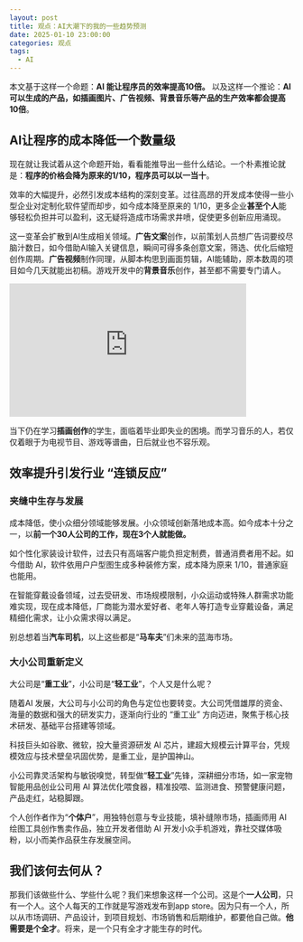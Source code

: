 ```yaml
---
layout: post
title: 观点：AI大潮下的我的一些趋势预测
date: 2025-01-10 23:00:00
categories: 观点
tags:
  - AI
---
```


本文基于这样一个命题：**AI 能让程序员的效率提高10倍。** 以及这样一个推论：**AI可以生成的产品，如插画图片、广告视频、背景音乐等产品的生产效率都会提高10倍**。

## AI让程序的成本降低一个数量级

现在就让我试着从这个命题开始，看看能推导出一些什么结论。一个朴素推论就是：**程序的价格会降为原来的1/10，**程序员可以**以一当十**。

效率的大幅提升，必然引发成本结构的深刻变革。过往高昂的开发成本使得一些小型企业对定制化软件望而却步，如今成本降至原来的 1/10，更多企业**甚至个人**能够轻松负担并可以盈利，这无疑将造成市场需求井喷，促使更多创新应用涌现。

这一变革会扩散到AI生成相关领域。**广告文案**创作，以前策划人员想广告词要绞尽脑汁数日，如今借助AI输入关键信息，瞬间可得多条创意文案，筛选、优化后缩短创作周期。**广告视频**制作同理，从脚本构思到画面剪辑，AI能辅助，原本数周的项目如今几天就能出初稿。游戏开发中的**背景音乐**创作，甚至都不需要专门请人。

<iframe width="420" height="236" src="https://www.youtube.com/embed/0c3yiODsOJw?si=hkAJHAd20PVltQUX" title="YouTube video player" frameborder="0" allow="accelerometer; autoplay; clipboard-write; encrypted-media; gyroscope; picture-in-picture; web-share" referrerpolicy="strict-origin-when-cross-origin" allowfullscreen></iframe>
<br />

当下仍在学习**插画创作**的学生，面临着毕业即失业的困境。而学习音乐的人，若仅仅着眼于为电视节目、游戏等谱曲，日后就业也不容乐观。

## 效率提升引发行业 “连锁反应”

### 夹缝中生存与发展

成本降低，使小众细分领域能够发展。小众领域创新落地成本高。如今成本十分之一，以**前一个30人公司的工作，现在3个人就能做。**

如个性化家装设计软件，过去只有高端客户能负担定制费，普通消费者用不起。如今借助 AI，软件依用户户型图生成多种装修方案，成本降为原来 1/10，普通家庭也能用。

在智能穿戴设备领域，过去受研发、市场规模限制，小众运动或特殊人群需求功能难实现，现在成本降低，厂商能为潜水爱好者、老年人等打造专业穿戴设备，满足精细化需求，让小众需求得以满足。

别总想着当**汽车司机**，以上这些都是“**马车夫**”们未来的蓝海市场。

### 大小公司重新定义

大公司是“**重工业**”，小公司是“**轻工业**”，个人又是什么呢？

随着AI 发展，大公司与小公司的角色与定位也要转变。大公司凭借雄厚的资金、海量的数据和强大的研发实力，逐渐向行业的 “重工业” 方向迈进，聚焦于核心技术研发、基础平台搭建等领域。

科技巨头如谷歌、微软，投大量资源研发 AI 芯片，建超大规模云计算平台，凭规模效应与技术壁垒巩固优势，是重工业，是护国神山。

小公司靠灵活架构与敏锐嗅觉，转型做“**轻工业**”先锋，深耕细分市场，如一家宠物智能用品创业公司用 AI 算法优化喂食器，精准投喂、监测进食、预警健康问题，产品走红，站稳脚跟。

个人创作者作为“**个体户**”，用独特创意与专业技能，填补缝隙市场，插画师用 AI 绘图工具创作售卖作品，独立开发者借助 AI 开发小众手机游戏，靠社交媒体吸粉，以小而美作品获生存发展空间。

## 我们该何去何从？

那我们该做些什么、学些什么呢？我们来想象这样一个公司。这是个**一人公司**，只有一个人。这个人每天的工作就是写游戏发布到app store。因为只有一个人，所以从市场调研、产品设计，到项目规划、市场销售和后期维护，都要他自己做。**他需要是个全才**。将来，是一个只有全才才能生存的时代。
